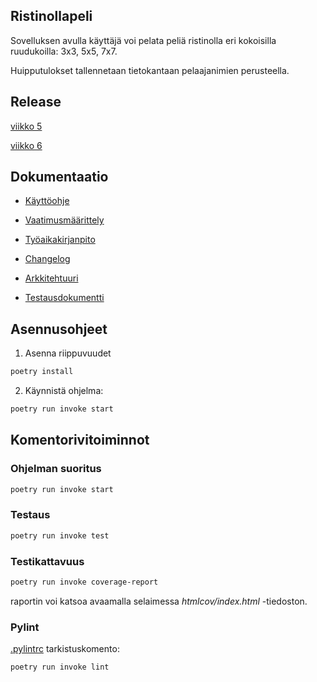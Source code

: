 ## Ristinollapeli
Sovelluksen avulla käyttäjä voi pelata peliä ristinolla eri kokoisilla ruudukoilla: 3x3, 5x5, 7x7.

Huipputulokset tallennetaan tietokantaan pelaajanimien perusteella.

## Release

[viikko 5](https://github.com/elonheimo/ot-harjoitustyo/releases/tag/viikko5)

[viikko 6](https://github.com/elonheimo/ot-harjoitustyo/releases/tag/viikko6)

## Dokumentaatio

- [Käyttöohje](/dokumentaatio/kayttoohje.md)

- [Vaatimusmäärittely](/dokumentaatio/vaatimusmaarittely.md)

- [Työaikakirjanpito](/dokumentaatio/tuntikirjanpito.md)

- [Changelog](/dokumentaatio/changelog.md)

- [Arkkitehtuuri](/dokumentaatio/arkkitehtuuri.md)

- [Testausdokumentti](/dokumentaatio/testaus.md)

## Asennusohjeet
1. Asenna riippuvuudet

```bash
poetry install
```

2. Käynnistä ohjelma:
```bash
poetry run invoke start
```


## Komentorivitoiminnot

### Ohjelman suoritus
```bash
poetry run invoke start
```

### Testaus
```bash
poetry run invoke test
```
### Testikattavuus
```bash
poetry run invoke coverage-report
```
raportin voi katsoa avaamalla selaimessa _htmlcov/index.html_ -tiedoston.

### Pylint
[.pylintrc](./.pylintrc) tarkistuskomento:

```bash
poetry run invoke lint
```

